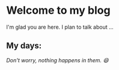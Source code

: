 # Welcome to my blog

I'm glad you are here. I plan to talk about ...
## My days:
*Don't worry, nothing happens in them. :smile:*
